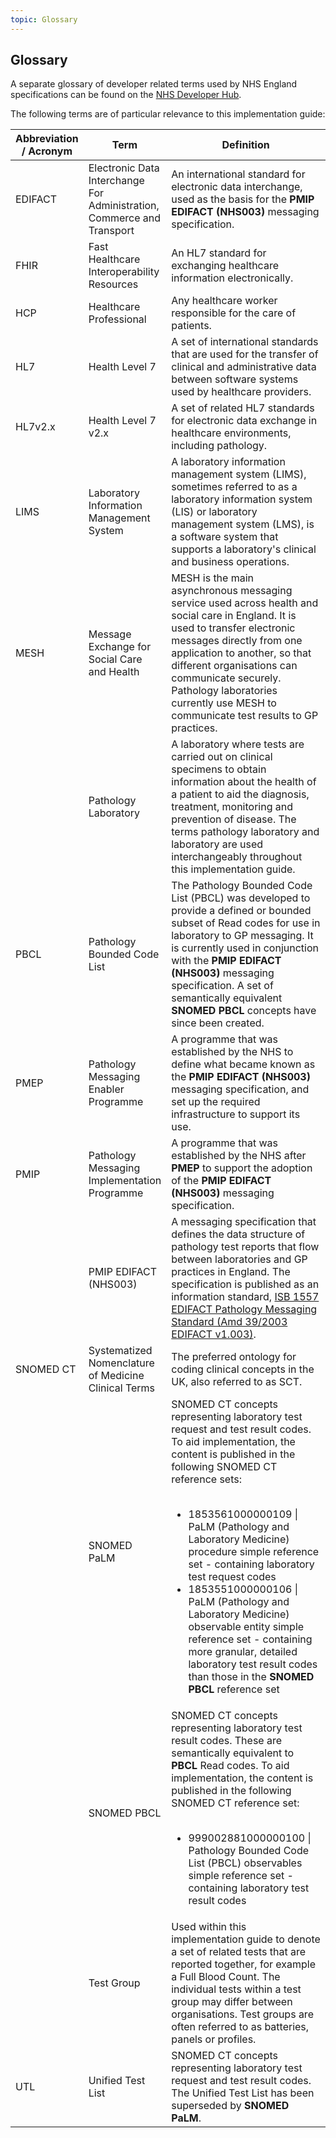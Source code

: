 ```yaml
---
topic: Glossary
---
```

## Glossary
A separate glossary of developer related terms used by NHS England specifications can be found on the [NHS Developer Hub](https://digital.nhs.uk/developer/guides-and-documentation/glossary-of-developer-terms).

The following terms are of particular relevance to this implementation guide:

<table class="regular">
    <thead>
        <tr>
            <th width="10%">Abbreviation / Acronym</th>
            <th width="25%">Term</th>
            <th width="55%">Definition</th>
        </tr>
    </thead>
    <tbody>
        <tr>
            <td>EDIFACT</td>
            <td>Electronic Data Interchange For Administration, Commerce and Transport</td>
            <td>An international standard for electronic data interchange, used as the basis for the <b>PMIP EDIFACT (NHS003)</b> messaging specification.</td>
        </tr>
        <tr>
            <td>FHIR</td>
            <td>Fast Healthcare Interoperability Resources</td>
            <td>An HL7 standard for exchanging healthcare information electronically.</td>
        </tr>
        <tr>
            <td>HCP</td>
            <td>Healthcare Professional</td>
            <td>Any healthcare worker responsible for the care of patients.</td>
        </tr>
        <tr>
            <td>HL7</td>
            <td>Health Level 7</td>
            <td>A set of international standards that are used for the transfer of clinical and administrative data between software systems used by healthcare providers.</td>
        </tr>
        <tr>
            <td>HL7v2.x</td>
            <td>Health Level 7 v2.x</td>
            <td>A set of related HL7 standards for electronic data exchange in healthcare environments, including pathology.</td>
        </tr>
        <tr>
            <td>LIMS</td>
            <td>Laboratory Information Management System</td>
            <td>A laboratory information management system (LIMS), sometimes referred to as a laboratory information system (LIS) or laboratory management system (LMS), is a software system that supports a laboratory's clinical and business operations.</td>
        </tr>
        <tr>
            <td>MESH</td>
            <td>Message Exchange for Social Care and Health</td>
            <td>MESH is the main asynchronous messaging service used across health and social care in England. It is used to transfer electronic messages directly from one application to another, so that different organisations can communicate securely. Pathology laboratories currently use MESH to communicate test results to GP practices.</td>
        </tr>
        <tr>
            <td></td>
            <td>Pathology Laboratory</td>
            <td>A laboratory where tests are carried out on clinical specimens to obtain information about the health of a patient to aid the diagnosis, treatment, monitoring and prevention of disease. The terms pathology laboratory and laboratory are used interchangeably throughout this implementation guide.</td>
        </tr>
        <tr>
            <td>PBCL</td>
            <td>Pathology Bounded Code List</td>
            <td>The Pathology Bounded Code List (PBCL) was developed to provide a defined or bounded subset of Read codes for use in laboratory to GP messaging. It is currently used in conjunction with the <b>PMIP EDIFACT (NHS003)</b> messaging specification. A set of semantically equivalent <b>SNOMED PBCL</b> concepts have since been created.</td>
        </tr>
        <tr>
            <td>PMEP</td>
            <td>Pathology Messaging Enabler Programme</td>
            <td>A programme that was established by the NHS to define what became known as the <b>PMIP EDIFACT (NHS003)</b> messaging specification, and set up the required infrastructure to support its use.</td>
        </tr>
        <tr>
            <td>PMIP</td>
            <td>Pathology Messaging Implementation Programme</td>
            <td>A programme that was established by the NHS after <b>PMEP</b> to support the adoption of the <b>PMIP EDIFACT (NHS003)</b> messaging specification.</td>
        </tr>
        <tr>
            <td></td>
            <td>PMIP EDIFACT (NHS003)</td>
            <td>A messaging specification that defines the data structure of pathology test reports that flow between laboratories and GP practices in England. The specification is published as an information standard, <a href="https://webarchive.nationalarchives.gov.uk/ukgwa/20150107154542/http:/www.isb.nhs.uk/documents/isb-1557">ISB 1557 EDIFACT Pathology Messaging Standard (Amd 39/2003 EDIFACT v1.003)</a>.</td>
        </tr>
        <tr>
            <td>SNOMED CT</td>
            <td>Systematized Nomenclature of Medicine Clinical Terms</td>
            <td>The preferred ontology for coding clinical concepts in the UK, also referred to as SCT.</td>
        </tr>
        <tr>
            <td></td>
            <td>SNOMED PaLM</td>
            <td>SNOMED CT concepts representing laboratory test request and test result codes. To aid implementation, the content is published in the following SNOMED CT reference sets:<br><br>
                <ul>
                    <li>1853561000000109 | PaLM (Pathology and Laboratory Medicine) procedure simple reference set - containing laboratory test request codes</li>
                    <li>1853551000000106 | PaLM (Pathology and Laboratory Medicine) observable entity simple reference set - containing more granular, detailed laboratory test result codes than those in the <b>SNOMED PBCL</b> reference set</li>
            </td>
        </tr>
        <tr>
            <td></td>
            <td>SNOMED PBCL</td>
            <td>SNOMED CT concepts representing laboratory test result codes. These are semantically equivalent to <b>PBCL</b> Read codes. To aid implementation, the content is published in the following SNOMED CT reference set:<br><br>
                <ul>
                    <li>999002881000000100 | Pathology Bounded Code List (PBCL) observables simple reference set - containing laboratory test result codes</li>
            </td>
        </tr>
        <tr>
            <td></td>
            <td>Test Group</td>
            <td>Used within this implementation guide to denote a set of related tests that are reported together, for example a Full Blood Count. The individual tests within a test group may differ between organisations. Test groups are often referred to as batteries, panels or profiles.</td>
        </tr>
        <tr>
            <td>UTL</td>
            <td>Unified Test List</td>
            <td>SNOMED CT concepts representing laboratory test request and test result codes. The Unified Test List has been superseded by <b>SNOMED PaLM</b>. </td>
        </tr>
    </tbody>
</table>